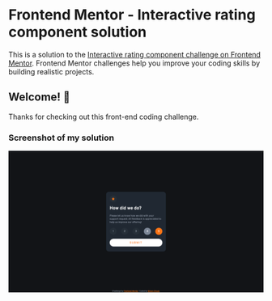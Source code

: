 # Frontend Mentor - Interactive rating component solution

This is a solution to the [Interactive rating component challenge on Frontend Mentor](https://www.frontendmentor.io/challenges/interactive-rating-component-koxpeBUmI). Frontend Mentor challenges help you improve your coding skills by building realistic projects.

## Welcome! 👋

Thanks for checking out this front-end coding challenge.

### Screenshot of my solution

![](./bfmc-interactive-rating-component.png)
